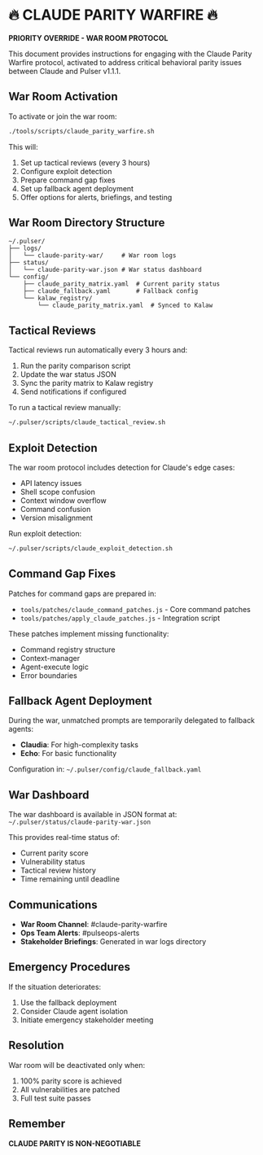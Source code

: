 # 🔥 CLAUDE PARITY WARFIRE 🔥

**PRIORITY OVERRIDE - WAR ROOM PROTOCOL**

This document provides instructions for engaging with the Claude Parity Warfire protocol, activated to address critical behavioral parity issues between Claude and Pulser v1.1.1.

## War Room Activation

To activate or join the war room:

```bash
./tools/scripts/claude_parity_warfire.sh
```

This will:
1. Set up tactical reviews (every 3 hours)
2. Configure exploit detection
3. Prepare command gap fixes
4. Set up fallback agent deployment
5. Offer options for alerts, briefings, and testing

## War Room Directory Structure

```
~/.pulser/
├── logs/
│   └── claude-parity-war/     # War room logs
├── status/
│   └── claude-parity-war.json # War status dashboard
└── config/
    ├── claude_parity_matrix.yaml  # Current parity status
    ├── claude_fallback.yaml       # Fallback config
    └── kalaw_registry/
        └── claude_parity_matrix.yaml  # Synced to Kalaw
```

## Tactical Reviews

Tactical reviews run automatically every 3 hours and:
1. Run the parity comparison script
2. Update the war status JSON
3. Sync the parity matrix to Kalaw registry
4. Send notifications if configured

To run a tactical review manually:

```bash
~/.pulser/scripts/claude_tactical_review.sh
```

## Exploit Detection

The war room protocol includes detection for Claude's edge cases:
- API latency issues
- Shell scope confusion
- Context window overflow
- Command confusion
- Version misalignment

Run exploit detection:

```bash
~/.pulser/scripts/claude_exploit_detection.sh
```

## Command Gap Fixes

Patches for command gaps are prepared in:
- `tools/patches/claude_command_patches.js` - Core command patches
- `tools/patches/apply_claude_patches.js` - Integration script

These patches implement missing functionality:
- Command registry structure
- Context-manager
- Agent-execute logic
- Error boundaries

## Fallback Agent Deployment

During the war, unmatched prompts are temporarily delegated to fallback agents:
- **Claudia**: For high-complexity tasks
- **Echo**: For basic functionality

Configuration in: `~/.pulser/config/claude_fallback.yaml`

## War Dashboard

The war dashboard is available in JSON format at:
`~/.pulser/status/claude-parity-war.json`

This provides real-time status of:
- Current parity score
- Vulnerability status
- Tactical review history
- Time remaining until deadline

## Communications

- **War Room Channel**: #claude-parity-warfire
- **Ops Team Alerts**: #pulseops-alerts
- **Stakeholder Briefings**: Generated in war logs directory

## Emergency Procedures

If the situation deteriorates:
1. Use the fallback deployment
2. Consider Claude agent isolation
3. Initiate emergency stakeholder meeting

## Resolution

War room will be deactivated only when:
1. 100% parity score is achieved
2. All vulnerabilities are patched
3. Full test suite passes

## Remember

**CLAUDE PARITY IS NON-NEGOTIABLE**